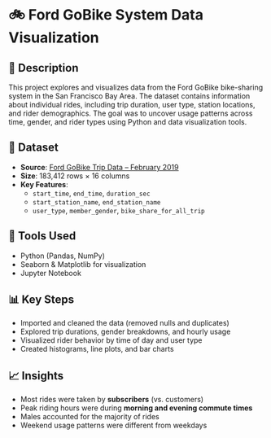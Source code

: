 # 🚲 Ford GoBike System Data Visualization

## 📝 Description
This project explores and visualizes data from the Ford GoBike bike-sharing system in the San Francisco Bay Area. The dataset contains information about individual rides, including trip duration, user type, station locations, and rider demographics. The goal was to uncover usage patterns across time, gender, and rider types using Python and data visualization tools.

## 📁 Dataset
- **Source**: [Ford GoBike Trip Data – February 2019](https://www.fordgobike.com/system-data)
- **Size**: 183,412 rows × 16 columns
- **Key Features**:  
  - `start_time`, `end_time`, `duration_sec`  
  - `start_station_name`, `end_station_name`  
  - `user_type`, `member_gender`, `bike_share_for_all_trip`

## 🔧 Tools Used
- Python (Pandas, NumPy)
- Seaborn & Matplotlib for visualization
- Jupyter Notebook

## 📊 Key Steps
- Imported and cleaned the data (removed nulls and duplicates)
- Explored trip durations, gender breakdowns, and hourly usage
- Visualized rider behavior by time of day and user type
- Created histograms, line plots, and bar charts

## 📈 Insights
- Most rides were taken by **subscribers** (vs. customers)
- Peak riding hours were during **morning and evening commute times**
- Males accounted for the majority of rides
- Weekend usage patterns were different from weekdays

